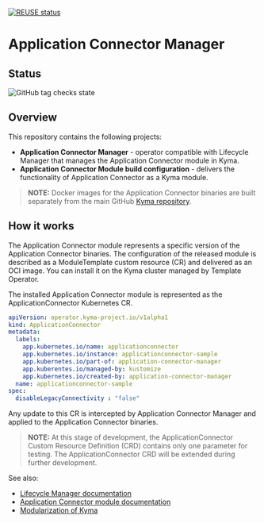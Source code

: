 [![REUSE status](https://api.reuse.software/badge/github.com/kyma-project/application-connector-manager)](https://api.reuse.software/info/github.com/kyma-project/application-connector-manager)

# Application Connector Manager

## Status

![GitHub tag checks state](https://img.shields.io/github/checks-status/kyma-project/application-connector-manager/main?label=application-connector-operator&link=https%3A%2F%2Fgithub.com%2Fkyma-project%2Fapplication-connector-manager%2Fcommits%2Fmain)

## Overview

This repository contains the following projects:

- **Application Connector Manager** - operator compatible with Lifecycle Manager that manages the Application Connector module in Kyma.
- **Application Connector Module build configuration** - delivers the functionality of Application Connector as a Kyma module.

> **NOTE:** Docker images for the Application Connector binaries are built separately from the main GitHub [Kyma repository](https://github.com/kyma-project/kyma/).
 
## How it works 
 
The Application Connector module represents a specific version of the Application Connector binaries.
The configuration of the released module is described as a ModuleTemplate custom resource (CR) and delivered as an OCI image.
You can install it on the Kyma cluster managed by Template Operator.

The installed Application Connector module is represented as the ApplicationConnector Kubernetes CR.

```yaml
apiVersion: operator.kyma-project.io/v1alpha1
kind: ApplicationConnector
metadata:
  labels:
    app.kubernetes.io/name: applicationconnector
    app.kubernetes.io/instance: applicationconnector-sample
    app.kubernetes.io/part-of: application-connector-manager
    app.kuberentes.io/managed-by: kustomize
    app.kubernetes.io/created-by: application-connector-manager
  name: applicationconnector-sample
spec:
  disableLegacyConnectivity : "false"
```

Any update to this CR is intercepted by Application Connector Manager and applied to the Application Connector binaries.

> **NOTE:** At this stage of development, the ApplicationConnector Custom Resource Definition (CRD) contains only one parameter for testing.
> The ApplicationConnector CRD will be extended during further development.

See also:
- [Lifecycle Manager documentation](https://github.com/kyma-project/lifecycle-manager#lifecycle-manager)
- [Application Connector module documentation](docs/user/README.md) 
- [Modularization of Kyma](https://kyma-project.io/#/?id=kyma-modules)
